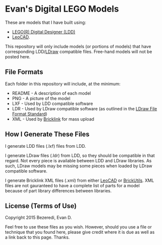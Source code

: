 Evan's Digital LEGO Models
==========================
These are models that I have built using:
* [LEGO(R) Digital Designer (LDD)](http://ldd.lego.com/)
* [LeoCAD](http://www.leocad.org/).

This repository will only include models (or portions of models) that have
corresponding LDD/[LDraw](http://www.ldraw.org/) compatible files. Free-hand
models will not be posted here.


File Formats
------------
Each folder in this repository will include, at the minimum:
* README - A description of each model
* PNG    - A picture of the model
* LXF    - Used by LDD compatible software
* LDR    - Used by LDraw compatible software (as outlined in the
[LDraw File Format Standard](http://www.ldraw.org/article/218.html))
* XML    - Used by [Bricklink](http://www.bricklink.com/) for mass upload


How I Generate These Files
--------------------------
I generate LDD files (.lxf) files from LDD.

I generate LDraw files (.ldr) from LDD, so they should be compatible in that
regard. Not every piece is available between LDD and LDraw libraries. As such,
LDraw models may be missing some pieces when loaded by LDraw compatible
software.

I generate Bricklink XML files (.xml) from either
[LeoCAD](http://www.leocad.org/) or
[BrickUtils](http://sourceforge.net/projects/brickutils/). XML files are not
gauranteed to have a complete list of parts for a model because of part library
differences between libraries.


License (Terms of Use)
----------------------
Copyright 2015 Bezeredi, Evan D.

Feel free to use these files as you wish. However, should you use a file or
technique that you found here, please give credit where it is due as well as a
link back to this page. Thanks.
